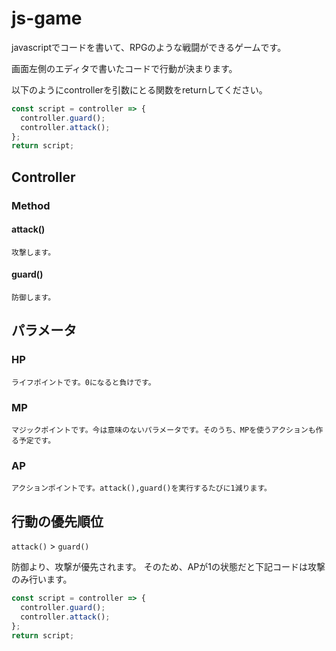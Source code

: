 # js-game
javascriptでコードを書いて、RPGのような戦闘ができるゲームです。

画面左側のエディタで書いたコードで行動が決まります。

以下のようにcontrollerを引数にとる関数をreturnしてください。

```js
const script = controller => {
  controller.guard();
  controller.attack();
};
return script;
```

## Controller
### Method

#### attack()
```
攻撃します。
```

#### guard()
```
防御します。
```

## パラメータ
### HP
```
ライフポイントです。0になると負けです。
```
### MP
```
マジックポイントです。今は意味のないパラメータです。そのうち、MPを使うアクションも作る予定です。
```
### AP
```
アクションポイントです。attack(),guard()を実行するたびに1減ります。
```

## 行動の優先順位
`attack()` > `guard()`

防御より、攻撃が優先されます。
そのため、APが1の状態だと下記コードは攻撃のみ行います。

```js
const script = controller => {
  controller.guard();
  controller.attack();
};
return script;
```
